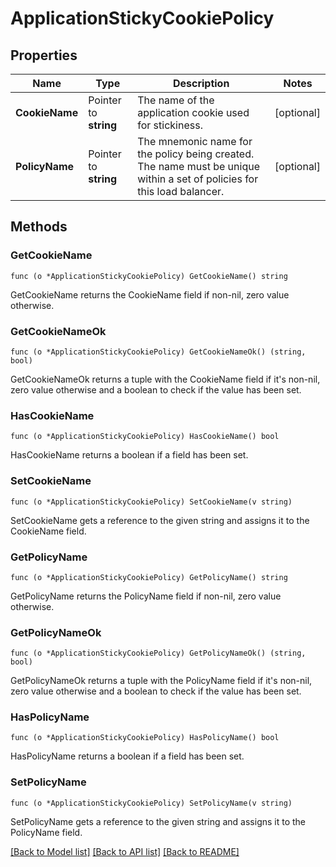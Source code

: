 # ApplicationStickyCookiePolicy

## Properties

Name | Type | Description | Notes
------------ | ------------- | ------------- | -------------
**CookieName** | Pointer to **string** | The name of the application cookie used for stickiness. | [optional] 
**PolicyName** | Pointer to **string** | The mnemonic name for the policy being created. The name must be unique within a set of policies for this load balancer. | [optional] 

## Methods

### GetCookieName

`func (o *ApplicationStickyCookiePolicy) GetCookieName() string`

GetCookieName returns the CookieName field if non-nil, zero value otherwise.

### GetCookieNameOk

`func (o *ApplicationStickyCookiePolicy) GetCookieNameOk() (string, bool)`

GetCookieNameOk returns a tuple with the CookieName field if it's non-nil, zero value otherwise
and a boolean to check if the value has been set.

### HasCookieName

`func (o *ApplicationStickyCookiePolicy) HasCookieName() bool`

HasCookieName returns a boolean if a field has been set.

### SetCookieName

`func (o *ApplicationStickyCookiePolicy) SetCookieName(v string)`

SetCookieName gets a reference to the given string and assigns it to the CookieName field.

### GetPolicyName

`func (o *ApplicationStickyCookiePolicy) GetPolicyName() string`

GetPolicyName returns the PolicyName field if non-nil, zero value otherwise.

### GetPolicyNameOk

`func (o *ApplicationStickyCookiePolicy) GetPolicyNameOk() (string, bool)`

GetPolicyNameOk returns a tuple with the PolicyName field if it's non-nil, zero value otherwise
and a boolean to check if the value has been set.

### HasPolicyName

`func (o *ApplicationStickyCookiePolicy) HasPolicyName() bool`

HasPolicyName returns a boolean if a field has been set.

### SetPolicyName

`func (o *ApplicationStickyCookiePolicy) SetPolicyName(v string)`

SetPolicyName gets a reference to the given string and assigns it to the PolicyName field.


[[Back to Model list]](../README.md#documentation-for-models) [[Back to API list]](../README.md#documentation-for-api-endpoints) [[Back to README]](../README.md)


